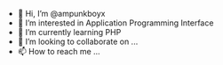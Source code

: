 - 👋 Hi, I’m @ampunkboyx
- 👀 I’m interested in Application Programming Interface
- 🌱 I’m currently learning PHP
- 💞️ I’m looking to collaborate on ...
- 📫 How to reach me ...

<!---
ampunkboyx/ampunkboyx is a ✨ special ✨ repository because its `README.md` (this file) appears on your GitHub profile.
You can click the Preview link to take a look at your changes.
--->
